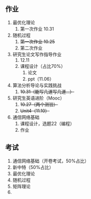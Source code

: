 ## 作业

1. 最优化理论
	1. 第一次作业 10.31
2. 随机过程
	1. ~~第一次作业 10.25~~
	2. 第二次作业
3. 研究生论文写作指导作业
	1. 12.11
	2. 课程设计（占比70%）
		1. 论文
		2. ppt（11.06）
4. 算法分析导论与实践挑战
	1. ~~10.31（能写几道写几道...）~~
5. 研究生英语进阶（Mooc）
	1. ~~10.27（两个测验）~~
	2. ~~Unit4（11.10）~~
6. 通信网络基础
	1. 课程设计，选题22（编程）
	2. 作业

## 考试 

1. 通信网络基础（开卷考试，50%占比）
2. 新中特（50%占比）
3. 最优化理论
4. 随机过程
5. 矩阵理论
6. 




